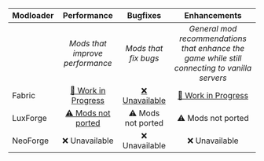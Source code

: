 | Modloader | Performance | Bugfixes | Enhancements |
| --- | :---: | :---: | :---: |
| | *Mods that improve performance* | *Mods that fix bugs* | *General mod recommendations that enhance the game while still connecting to vanilla servers* |
| Fabric | [🚧 Work in Progress](fabric/optimizations.md) | [❌ Unavailable](fabric/fixes.md) | [🚧 Work in Progress](fabric/enhancements.md) |
| LuxForge | [⚠ Mods not ported](forge/optimizations.md)| ⚠ Mods not ported | ⚠ Mods not ported |
| NeoForge | ❌ Unavailable | ❌ Unavailable | ❌ Unavailable |

<!-- TODO do forge enhancements and add tips, no chat reports -->